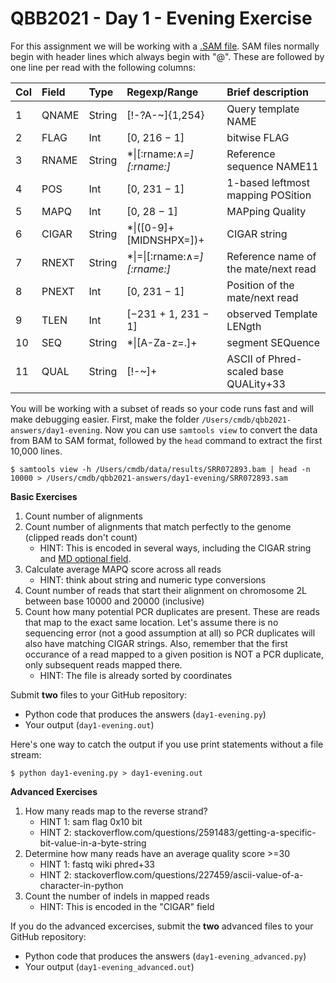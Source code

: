 # QBB2021 - Day 1 - Evening Exercise

For this assignment we will be working with a [.SAM file](https://samtools.github.io/hts-specs/SAMv1.pdf). SAM files normally begin with header lines which always begin with "@". These are followed by one line per read with the following columns:

|Col|Field|Type|Regexp/Range|Brief description|
|:--|:--|:--|:--|:--|
|1|QNAME|String|[!-?A-~]{1,254}|Query template NAME|
|2|FLAG|Int|[0, 216 − 1]|bitwise FLAG|
|3|RNAME|String|\*\|[:rname:∧*=][:rname:]*|Reference sequence NAME11|
|4|POS|Int|[0, 231 − 1]|1-based leftmost mapping POSition|
|5|MAPQ|Int|[0, 28 − 1]|MAPping Quality|
|6|CIGAR|String|\*\|([0-9]+[MIDNSHPX=])+|CIGAR string|
|7|RNEXT|String|\*\|=\|[:rname:∧*=][:rname:]*|Reference name of the mate/next read|
|8|PNEXT|Int|[0, 231 − 1]|Position of the mate/next read|
|9|TLEN|Int|[−231 + 1, 231 − 1]|observed Template LENgth|
|10|SEQ|String|\*\|[A-Za-z=.]+|segment SEQuence|
|11|QUAL|String|[!-~]+|ASCII of Phred-scaled base QUALity+33|

You will be working with a subset of reads so your code runs fast and will make debugging easier. First, make the folder `/Users/cmdb/qbb2021-answers/day1-evening`. Now you can use `samtools view` to convert the data from BAM to SAM format, followed by the `head` command to extract the first 10,000 lines.

```shell
$ samtools view -h /Users/cmdb/data/results/SRR072893.bam | head -n 10000 > /Users/cmdb/qbb2021-answers/day1-evening/SRR072893.sam
```

**Basic Exercises**

1. Count number of alignments
2. Count number of alignments that match perfectly to the genome (clipped reads don't count)
    - HINT: This is encoded in several ways, including the CIGAR string and [MD optional field](https://samtools.github.io/hts-specs/SAMtags.pdf).
3. Calculate average MAPQ score across all reads
    - HINT: think about string and numeric type conversions
4. Count number of reads that start their alignment on chromosome 2L between base 10000 and 20000 (inclusive)
5. Count how many potential PCR duplicates are present. These are reads that map to the exact same location. Let's assume there is no sequencing error (not a good assumption at all) so PCR duplicates will also have matching CIGAR strings. Also, remember that the first occurance of a read mapped to a given position is NOT a PCR duplicate, only subsequent reads mapped there.
    - HINT: The file is already sorted by coordinates

Submit **two** files to your GitHub repository:

- Python code that produces the answers (`day1-evening.py`)
- Your output (`day1-evening.out`)

Here's one way to catch the output if you use print statements without a file stream:

```shell
$ python day1-evening.py > day1-evening.out
```

**Advanced Exercises**

1. How many reads map to the reverse strand?
    - HINT 1: sam flag 0x10 bit
    - HINT 2: stackoverflow.com/questions/2591483/getting-a-specific-bit-value-in-a-byte-string
2. Determine how many reads have an average quality score >=30
    - HINT 1: fastq wiki phred+33
    - HINT 2: stackoverflow.com/questions/227459/ascii-value-of-a-character-in-python
3. Count the number of indels in mapped reads
    - HINT: This is encoded in the "CIGAR" field

If you do the advanced excercises, submit the **two** advanced files to your GitHub repository:

- Python code that produces the answers (`day1-evening_advanced.py`)
- Your output (`day1-evening_advanced.out`)
